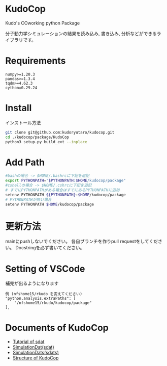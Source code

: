 # KudoCop
Kudo's COworking python Package

分子動力学シミュレーションの結果を読み込み, 書き込み, 分析などができるライブラリです。

# Requirements
```
numpy>=1.20.3
pandas>=1.3.4
tqdm>=4.62.3
cython=0.29.24
```
# Install
インストール方法
```sh
git clone git@github.com:kudoryutaro/kudocop.git
cd ./kudocop/package/KudoCop
python3 setup.py build_ext --inplace
```

# Add Path
```sh
#bashの場合 -> $HOME/.bashrcに下記を追記
export PYTHONPATH="$PYTHONPATH:$HOME/kudocop/package"
#cshellの場合 -> $HOME/.cshrcに下記を追記
# すでにPYTHONPATHがある場合はすでにあるPYTHONPATHに追加
setenv PYTHONPATH ${PYTHONPATH}:$HOME/kudocop/package
# PYTHONPATHが無い場合
setenv PYTHONPATH $HOME/kudocop/package
```
# 更新方法
mainにpushしないでください。
各自ブランチを作りpull requestをしてください。
Docstringを必ず書いてください。

# Setting of VSCode
補完が出るようになります
```
例 (nfshome15/rkudo を変えてください)
"python.analysis.extraPaths": [
    "/nfshome15/rkudo/kudocop/package"
],

```

# Documents of KudoCop
- [Tutorial of sdat](./docs/tutorial/tutorial_sdat.ipynb)
- [SimulationDat(sdat)](./docs/package/SimulationDat.md)
- [SimulationDats(sdats)](./docs/package/SimulationDats.md)
- [Structure of KudoCop](./docs/package/kudocop_structure.md)
